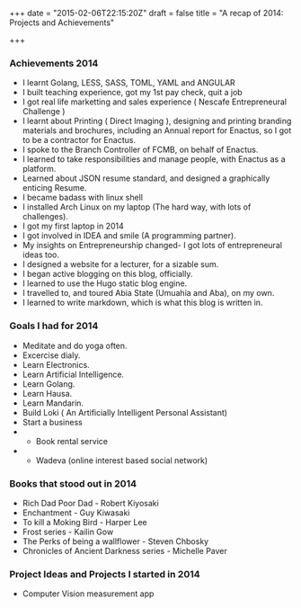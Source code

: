 +++
date = "2015-02-06T22:15:20Z"
draft = false
title = "A recap of 2014: Projects and Achievements"

+++

### Achievements 2014


- I learnt Golang, LESS, SASS, TOML, YAML and ANGULAR
- I built teaching experience, got my 1st pay check, quit a job
- I got real life marketting and sales experience ( Nescafe Entrepreneural
  Challenge )
- I learnt about Printing ( Direct Imaging ), designing and printing branding
  materials and brochures, including an Annual report for Enactus, so I got  to
  be a contractor for Enactus.
- I spoke to the Branch Controller of FCMB, on behalf of Enactus.
- I learned to take responsibilities and manage people, with Enactus as a
  platform.
- Learned about JSON resume standard, and designed a graphically enticing
  Resume.
- I became badass with linux shell
- I installed Arch Linux on my laptop (The hard way, with lots of challenges).
- I got my first laptop in 2014
- I got involved in IDEA and smile (A programming partner).
- My insights on Entrepreneurship changed- I got lots of entrepreneural ideas
  too.
- I designed a website for a lecturer, for a sizable sum.
- I began active blogging on this  blog, officially.
- I learned to use the Hugo static blog engine.
- I travelled to, and toured Abia State (Umuahia and Aba), on my own.
- I learned to write markdown, which is what this blog is written in.


### Goals I had for 2014 

- Meditate and do yoga often.
- Excercise dialy.
- Learn Electronics.
- Learn Artificial Intelligence.
- Learn Golang.
- Learn Hausa.
- Learn Mandarin.
- Build Loki ( An Artificially Intelligent Personal Assistant)
- Start a business
-  - Book rental service
-  - Wadeva (online interest based social network)

### Books that stood out in 2014

- Rich Dad Poor Dad - Robert Kiyosaki
- Enchantment - Guy Kiwasaki
- To kill a Moking  Bird - Harper Lee
- Frost series - Kailin Gow 
- The Perks of being a wallflower - Steven Chbosky
- Chronicles of Ancient Darkness series - Michelle Paver


### Project Ideas and Projects I started in 2014

- Computer Vision  measurement app


